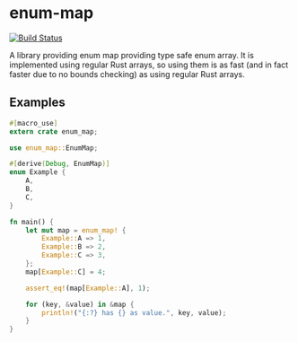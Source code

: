 # enum-map

[![Build Status](https://travis-ci.org/xfix/enum-map.svg?branch=master)](https://travis-ci.org/xfix/enum-map)

A library providing enum map providing type safe enum array. It is
implemented using regular Rust arrays, so using them is as fast (and
in fact faster due to no bounds checking) as using regular Rust
arrays.

## Examples

```rust
#[macro_use]
extern crate enum_map;

use enum_map::EnumMap;

#[derive(Debug, EnumMap)]
enum Example {
    A,
    B,
    C,
}

fn main() {
    let mut map = enum_map! {
        Example::A => 1,
        Example::B => 2,
        Example::C => 3,
    };
    map[Example::C] = 4;

    assert_eq!(map[Example::A], 1);

    for (key, &value) in &map {
        println!("{:?} has {} as value.", key, value);
    }
}
```
